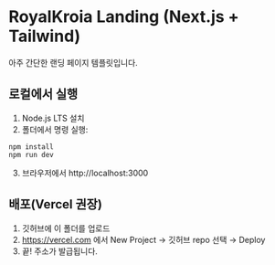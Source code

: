 # RoyalKroia Landing (Next.js + Tailwind)
아주 간단한 랜딩 페이지 템플릿입니다.

## 로컬에서 실행
1) Node.js LTS 설치
2) 폴더에서 명령 실행:
```
npm install
npm run dev
```
3) 브라우저에서 http://localhost:3000

## 배포(Vercel 권장)
1) 깃허브에 이 폴더를 업로드
2) https://vercel.com 에서 New Project → 깃허브 repo 선택 → Deploy
3) 끝! 주소가 발급됩니다.
